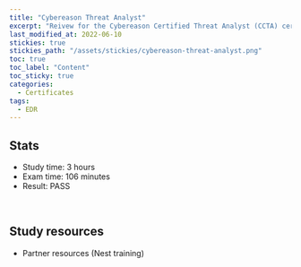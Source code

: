 ```yaml
---
title: "Cybereason Threat Analyst"
excerpt: "Reivew for the Cybereason Certified Threat Analyst (CCTA) certificate"
last_modified_at: 2022-06-10
stickies: true
stickies_path: "/assets/stickies/cybereason-threat-analyst.png"
toc: true
toc_label: "Content"
toc_sticky: true
categories:
  - Certificates
tags:
  - EDR
---
```


## Stats
- Study time: 3 hours
- Exam time: 106 minutes
- Result:  PASS

<br>

## Study resources
- Partner resources (Nest training)

<br>
